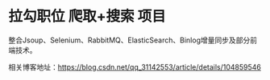 # 拉勾职位 爬取+搜索 项目
整合Jsoup、Selenium、RabbitMQ、ElasticSearch、Binlog增量同步及部分前端技术。

相关博客地址：https://blog.csdn.net/qq_31142553/article/details/104859546
